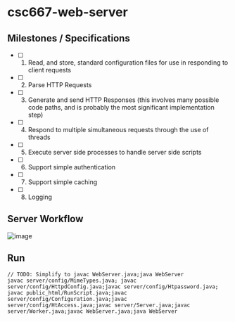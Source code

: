 # csc667-web-server

## Milestones / Specifications

- [ ] 1. Read, and store, standard configuration files for use in responding to client requests
- [ ] 2. Parse HTTP Requests
- [ ] 3. Generate and send HTTP Responses (this involves many possible code paths, and is probably the most significant implementation step)
- [ ] 4. Respond to multiple simultaneous requests through the use of threads
- [ ] 5. Execute server side processes to handle server side scripts
- [ ] 6. Support simple authentication
- [ ] 7. Support simple caching
- [ ] 8. Logging

## Server Workflow

![image](https://user-images.githubusercontent.com/68071075/134900964-552f296d-bdfb-4d1e-98c3-c1afae770a6f.png)

## Run

```
// TODO: Simplify to javac WebServer.java;java WebServer
javac server/config/MimeTypes.java; javac server/config/HttpdConfig.java;javac server/config/Htpassword.java; javac public_html/RunScript.java;javac server/config/Configuration.java;javac server/config/HtAccess.java;javac server/Server.java;javac server/Worker.java;javac WebServer.java;java WebServer
```
